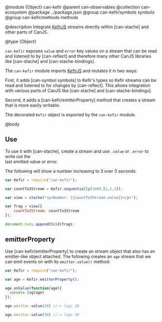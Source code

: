 @module {Object} can-kefir
@parent can-observables
@collection can-ecosystem
@package ../package.json
@group can-kefir/symbols symbols
@group can-kefir/methods methods

@description Integrate [KefirJS](https://rpominov.github.io/kefir/) streams directly within [can-stache]
and other parts of CanJS.

@type {Object}

`can-kefir` exposes `value` and `error` key values on a stream that can be read and listened to
by [can-reflect] and therefore many other CanJS libraries like [can-stache] and [can-stache-bindings].

The `can-kefir` module imports [KefirJS](https://rpominov.github.io/kefir/) and mutates it in two ways:

First, it adds [can-symbol symbols]
to Kefir's types so Kefir streams can be read and listened to for changes by [can-reflect].  This allows integration with various parts of CanJS like [can-stache] and [can-stache-bindings].  

Second, it adds a [can-kefir/emitterProperty] method that creates a stream that is more easily writable.

The decorated `Kefir` object is exported by the `can-kefir` module.

@body

## Use

To use it with [can-stache], create a stream and use `.value` or `.error` to write out the  
last emitted value or error.


The following will show a number increasing to 3 over 3 seconds:

```js
var Kefir = require("can-kefir");

var countTo3Stream = Kefir.sequentially(1000,[1,2,3]);

var view = stache("<p>Number: {{countTo3Stream.value}}</p>");

var frag = view({
	countTo3Stream: countTo3Stream
});

document.body.appendChild(frag);
```

## emitterProperty

Use [can-kefir/emitterProperty] to create an stream object that also
has an emitter-like object attached.  The following creates an `age` stream that we can emit events on with its `emitter.value()` method:

```js
var Kefir = require("can-kefir");

var age = Kefir.emitterProperty();

age.onValue(function(age){
  console.log(age)
});

age.emitter.value(20) //-> logs 20

age.emitter.value(30) //-> logs 30
```
